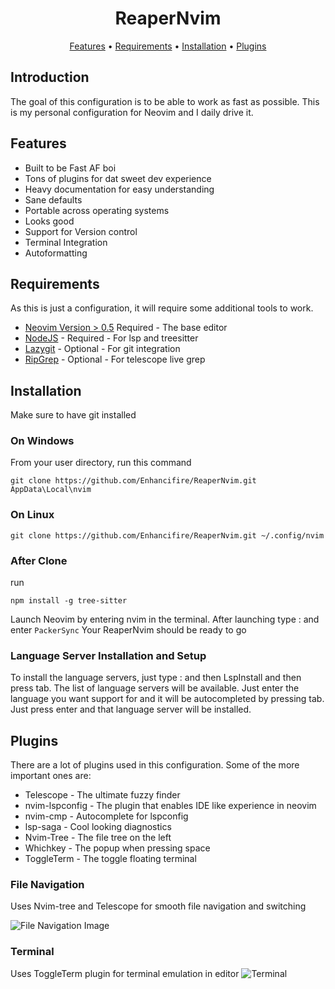 <div align="center">
<h1 align="center">ReaperNvim</h1>
<a href="https://github.com/Enhancifire/ReaperNvim/#Features">Features</a>
<span> • </span>
<a href="https://github.com/Enhancifire/ReaperNvim/#Requirements">Requirements</a>
<span> • </span>
<a href="https://github.com/Enhancifire/ReaperNvim/#Installation">Installation</a>
<span> • </span>
<a href="https://github.com/Enhancifire/ReaperNvim/#Plugins">Plugins</a>
</div>

## Introduction
The goal of this configuration is to be able to work as fast as possible.
This is my personal configuration for Neovim and I daily drive it.

## Features
- Built to be Fast AF boi
- Tons of plugins for dat sweet dev experience
- Heavy documentation for easy understanding
- Sane defaults
- Portable across operating systems
- Looks good
- Support for Version control
- Terminal Integration
- Autoformatting

## Requirements
As this is just a configuration, it will require some additional tools to work.
* [Neovim Version > 0.5](https://github.com/neovim/neovim/releases/tag/v0.5.0) Required - The base editor
* [NodeJS](https://nodejs.org) - Required - For lsp and treesitter
* [Lazygit](https://github.com/jesseduffield/lazygit) - Optional - For git integration
* [RipGrep](https://github.com/BurntSushi/ripgrep) - Optional - For telescope live grep

## Installation
Make sure to have git installed

### On Windows

From your user directory, run this command
```
git clone https://github.com/Enhancifire/ReaperNvim.git AppData\Local\nvim
```

### On Linux

```
git clone https://github.com/Enhancifire/ReaperNvim.git ~/.config/nvim
```

### After Clone
run

```
npm install -g tree-sitter
```

Launch Neovim by entering nvim in the terminal.
After launching type : and enter ``PackerSync``
Your ReaperNvim should be ready to go

### Language Server Installation and Setup
To install the language servers, just type : and then LspInstall and then press tab. The list of language servers will be available. Just enter the language you want support for and it will be autocompleted by pressing tab. Just press enter and that language server will be installed.

## Plugins

There are a lot of plugins used in this configuration. Some of the more important ones are:
- Telescope - The ultimate fuzzy finder
- nvim-lspconfig - The plugin that enables IDE like experience in neovim
- nvim-cmp - Autocomplete for lspconfig
- lsp-saga - Cool looking diagnostics
- Nvim-Tree - The file tree on the left
- Whichkey - The popup when pressing space
- ToggleTerm - The toggle floating terminal

### File Navigation
Uses Nvim-tree and Telescope for smooth file navigation and switching

![File Navigation Image](https://github.com/Enhancifire/ReaperNvim/main/assets/fm.gif)

### Terminal
Uses ToggleTerm plugin for terminal emulation in editor
![Terminal](https://github.com/Enhancifire/ReaperNvim/main/assets/ft.gif)
